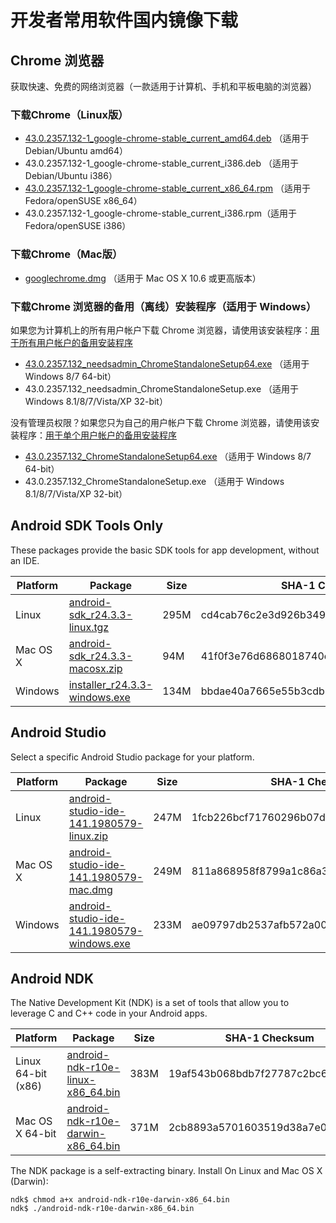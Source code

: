 # 开发者常用软件国内镜像下载

## Chrome 浏览器

获取快速、免费的网络浏览器（一款适用于计算机、手机和平板电脑的浏览器）

### 下载Chrome（Linux版）

 * [43.0.2357.132-1\_google-chrome-stable\_current\_amd64.deb](http://dl.gmirror.org/linux/direct/43.0.2357.132-1\_google-chrome-stable\_current\_amd64.deb) （适用于 Debian/Ubuntu amd64）
 * 43.0.2357.132-1\_google-chrome-stable\_current\_i386.deb （适用于 Debian/Ubuntu i386）
 * [43.0.2357.132-1\_google-chrome-stable\_current\_x86\_64.rpm](http://dl.gmirror.org/linux/direct/43.0.2357.132-1\_google-chrome-stable\_current\_x86\_64.rpm) （适用于 Fedora/openSUSE x86\_64）
 * 43.0.2357.132-1\_google-chrome-stable\_current\_i386.rpm（适用于 Fedora/openSUSE i386）

### 下载Chrome（Mac版）

 * [googlechrome.dmg](http://dl.gmirror.org/chrome/mac/stable/GGRO/googlechrome.dmg) （适用于 Mac OS X 10.6 或更高版本）

### 下载Chrome 浏览器的备用（离线）安装程序（适用于 Windows）

如果您为计算机上的所有用户帐户下载 Chrome 浏览器，请使用该安装程序：[用于所有用户帐户的备用安装程序](http://www.google.com/chrome/eula.html?system=true&standalone=1)

 * [43.0.2357.132\_needsadmin\_ChromeStandaloneSetup64.exe](http://dl.gmirror.org/chrome/win/43.0.2357.132\_needsadmin\_ChromeStandaloneSetup64.exe) （适用于 Windows 8/7 64-bit）
 * 43.0.2357.132\_needsadmin\_ChromeStandaloneSetup.exe （适用于 Windows 8.1/8/7/Vista/XP 32-bit）

没有管理员权限？如果您只为自己的用户帐户下载 Chrome 浏览器，请使用该安装程序：[用于单个用户帐户的备用安装程序](http://www.google.com/chrome/eula.html?standalone=1)

 * [43.0.2357.132\_ChromeStandaloneSetup64.exe](http://dl.gmirror.org/chrome/win/43.0.2357.132\_ChromeStandaloneSetup64.exe) （适用于 Windows 8/7 64-bit）
 * 43.0.2357.132\_ChromeStandaloneSetup.exe （适用于 Windows 8.1/8/7/Vista/XP 32-bit）

## Android SDK Tools Only

These packages provide the basic SDK tools for app development, without an IDE.

Platform | Package | Size | SHA-1 Checksum
---------|---------|------|---------------
Linux    | [android-sdk\_r24.3.3-linux.tgz](http://dl.gmirror.org/android/android-sdk\_r24.3.3-linux.tgz) | 295M | cd4cab76c2e3d926b3495c26ec56c831ba77d0d0
Mac OS X | [android-sdk\_r24.3.3-macosx.zip](http://dl.gmirror.org/android/android-sdk\_r24.3.3-macosx.zip) | 94M | 41f0f3e76d6868018740e654aefb04fd765c357d
Windows  | [installer\_r24.3.3-windows.exe](http://dl.gmirror.org/android/installer\_r24.3.3-windows.exe) | 134M | bbdae40a7665e55b3cdb1fbae865986e6cd3df14

## Android Studio

Select a specific Android Studio package for your platform.

Platform | Package | Size | SHA-1 Checksum
---------|---------|------|---------------
Linux    | [android-studio-ide-141.1980579-linux.zip](http://dl.gmirror.org/dl/android/studio/ide-zips/1.2.2.0/android-studio-ide-141.1980579-linux.zip) | 247M | 1fcb226bcf71760296b07dc0db74216563ce83f7
Mac OS X | [android-studio-ide-141.1980579-mac.dmg](http://dl.gmirror.org/dl/android/studio/install/1.2.2.0/android-studio-ide-141.1980579-mac.dmg) | 249M | 811a868958f8799a1c86a3acfab0fc5dc8de2f41
Windows  | [android-studio-ide-141.1980579-windows.exe](http://dl.gmirror.org/dl/android/studio/install/1.2.2.0/android-studio-ide-141.1980579-windows.exe) | 233M | ae09797db2537afb572a00b7eacc292bb66d539e

## Android NDK

The Native Development Kit (NDK) is a set of tools that allow you to leverage C and C++ code in your Android apps.

Platform | Package | Size | SHA-1 Checksum
---------|---------|------|---------------
Linux 64-bit (x86) | [android-ndk-r10e-linux-x86\_64.bin](http://dl.gmirror.org/android/ndk/android-ndk-r10e-linux-x86\_64.bin) | 383M | 19af543b068bdb7f27787c2bc69aba7f
Mac OS X 64-bit | [android-ndk-r10e-darwin-x86\_64.bin](http://dl.gmirror.org/android/ndk/android-ndk-r10e-darwin-x86\_64.bin) | 371M | 2cb8893a5701603519d38a7e04c50e81

The NDK package is a self-extracting binary. Install On Linux and Mac OS X (Darwin):

```
ndk$ chmod a+x android-ndk-r10e-darwin-x86_64.bin
ndk$ ./android-ndk-r10e-darwin-x86_64.bin
```

<!-- 多说评论框 start -->
<div class="ds-thread" data-thread-key="index" data-title="开发者常用软件国内镜像下载" data-url="http://gmirror.org/"></div>
<!-- 多说评论框 end -->
<!-- 多说公共JS代码 start (一个网页只需插入一次) -->
<script type="text/javascript">
var duoshuoQuery = {short_name:"gmirror"};
(function() {
    var ds = document.createElement('script');
    ds.type = 'text/javascript';ds.async = true;
    ds.src = (document.location.protocol == 'https:' ? 'https:' : 'http:') + '//static.duoshuo.com/embed.js';
    ds.charset = 'UTF-8';
    (document.getElementsByTagName('head')[0] 
     || document.getElementsByTagName('body')[0]).appendChild(ds);
})();
</script>
<!-- 多说公共JS代码 end -->
